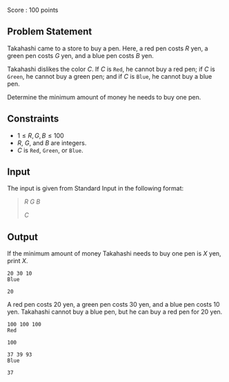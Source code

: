 Score : $100$ points

## Problem Statement

Takahashi came to a store to buy a pen. Here, a red pen costs $R$ yen, a green pen costs $G$ yen, and a blue pen costs $B$ yen.

Takahashi dislikes the color $C$. If $C$ is `Red`, he cannot buy a red pen; if $C$ is `Green`, he cannot buy a green pen; and if $C$ is `Blue`, he cannot buy a blue pen.

Determine the minimum amount of money he needs to buy one pen.

## Constraints

- $1\leq R,G,B\leq 100$
- $R$, $G$, and $B$ are integers.
- $C$ is `Red`, `Green`, or `Blue`.

## Input

The input is given from Standard Input in the following format:

> $R$ $G$ $B$
> 
> $C$

## Output

If the minimum amount of money Takahashi needs to buy one pen is $X$ yen, print $X$.

```input1
20 30 10
Blue
```

```output1
20
```

A red pen costs $20$ yen, a green pen costs $30$ yen, and a blue pen costs $10$ yen. Takahashi cannot buy a blue pen, but he can buy a red pen for $20$ yen.

```input2
100 100 100
Red
```

```output2
100
```

```input3
37 39 93
Blue
```

```output3
37
```